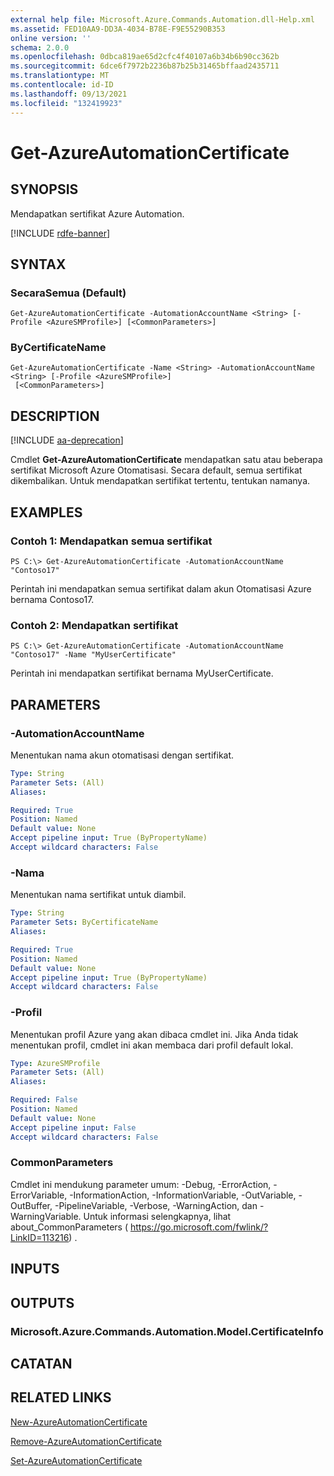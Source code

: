 ```yaml
---
external help file: Microsoft.Azure.Commands.Automation.dll-Help.xml
ms.assetid: FED10AA9-DD3A-4034-B78E-F9E55290B353
online version: ''
schema: 2.0.0
ms.openlocfilehash: 0dbca819ae65d2cfc4f40107a6b34b6b90cc362b
ms.sourcegitcommit: 6dce6f7972b2236b87b25b31465bffaad2435711
ms.translationtype: MT
ms.contentlocale: id-ID
ms.lasthandoff: 09/13/2021
ms.locfileid: "132419923"
---
```

# Get-AzureAutomationCertificate

## SYNOPSIS

Mendapatkan sertifikat Azure Automation.

[!INCLUDE [rdfe-banner](../../includes/rdfe-banner.md)]

## SYNTAX

### SecaraSemua (Default)
```
Get-AzureAutomationCertificate -AutomationAccountName <String> [-Profile <AzureSMProfile>] [<CommonParameters>]
```

### ByCertificateName
```
Get-AzureAutomationCertificate -Name <String> -AutomationAccountName <String> [-Profile <AzureSMProfile>]
 [<CommonParameters>]
```

## DESCRIPTION

[!INCLUDE [aa-deprecation](../include/aa-deprecation.md)]

Cmdlet **Get-AzureAutomationCertificate** mendapatkan satu atau beberapa sertifikat Microsoft Azure Otomatisasi.
Secara default, semua sertifikat dikembalikan.
Untuk mendapatkan sertifikat tertentu, tentukan namanya.

## EXAMPLES

### Contoh 1: Mendapatkan semua sertifikat
```
PS C:\> Get-AzureAutomationCertificate -AutomationAccountName "Contoso17"
```

Perintah ini mendapatkan semua sertifikat dalam akun Otomatisasi Azure bernama Contoso17.

### Contoh 2: Mendapatkan sertifikat
```
PS C:\> Get-AzureAutomationCertificate -AutomationAccountName "Contoso17" -Name "MyUserCertificate"
```

Perintah ini mendapatkan sertifikat bernama MyUserCertificate.

## PARAMETERS

### -AutomationAccountName
Menentukan nama akun otomatisasi dengan sertifikat.

```yaml
Type: String
Parameter Sets: (All)
Aliases: 

Required: True
Position: Named
Default value: None
Accept pipeline input: True (ByPropertyName)
Accept wildcard characters: False
```

### -Nama
Menentukan nama sertifikat untuk diambil.

```yaml
Type: String
Parameter Sets: ByCertificateName
Aliases: 

Required: True
Position: Named
Default value: None
Accept pipeline input: True (ByPropertyName)
Accept wildcard characters: False
```

### -Profil
Menentukan profil Azure yang akan dibaca cmdlet ini.
Jika Anda tidak menentukan profil, cmdlet ini akan membaca dari profil default lokal.

```yaml
Type: AzureSMProfile
Parameter Sets: (All)
Aliases: 

Required: False
Position: Named
Default value: None
Accept pipeline input: False
Accept wildcard characters: False
```

### CommonParameters
Cmdlet ini mendukung parameter umum: -Debug, -ErrorAction, -ErrorVariable, -InformationAction, -InformationVariable, -OutVariable, -OutBuffer, -PipelineVariable, -Verbose, -WarningAction, dan -WarningVariable. Untuk informasi selengkapnya, lihat about_CommonParameters ( https://go.microsoft.com/fwlink/?LinkID=113216) .

## INPUTS

## OUTPUTS

### Microsoft.Azure.Commands.Automation.Model.CertificateInfo

## CATATAN

## RELATED LINKS

[New-AzureAutomationCertificate](./New-AzureAutomationCertificate.md)

[Remove-AzureAutomationCertificate](./Remove-AzureAutomationCertificate.md)

[Set-AzureAutomationCertificate](./Set-AzureAutomationCertificate.md)


